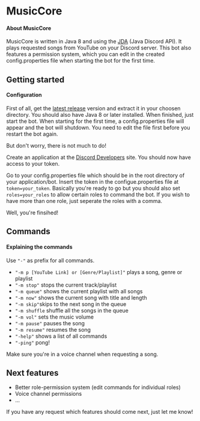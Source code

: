 # MusicCore

#### About MusicCore
MusicCore is written in Java 8 and using the [JDA](https://github.com/DV8FromTheWorld/JDA) (Java Discord API). It plays requested songs 
from YouTube on your Discord server. This bot also features a permission system, which you can edit in the created config.properties file when starting the bot for the first time.

## Getting started

#### Configuration
First of all, get the [latest release](https://github.com/Winterfuchs/MusicCore/releases) version and extract it in your choosen directory.
You should also have Java 8 or later installed. When finished, just start the bot. When starting for the first time, a config.properties
file will appear and the bot will shutdown. You need to edit the file first before you restart the bot again.

But don't worry, there is not much to do!

Create an application at the [Discord Developers](https://discordapp.com/developers/applications/) site.
You should now have access to your token.

Go to your config.properties file which should be in the root directory of your application/bot.
Insert the token in the configue.properties file at ```token=your_token```.
Basically you're ready to go but you should also set ```roles=your_roles``` to allow certain roles to command the bot.
If you wish to have more than one role, just seperate the roles with a comma.

Well, you're finsihed!

## Commands

#### Explaining the commands

Use ```"-"``` as prefix for all commands.

* ```"-m p [YouTube Link] or [Genre/Playlist]"``` plays a song, genre or playlist
* ```"-m stop"``` stops the current track/playlist
* ```"-m queue"``` shows the current playlist with all songs
* ```"-m now"``` shows the current song with title and length
* ```"-m skip"```skips to the next song in the queue
* ```"-m shuffle``` shuffle all the songs in the queue
* ```"-m vol"``` sets the music volume
* ```"-m pause"``` pauses the song
* ```"-m resume"``` resumes the song
* ```"-help"``` shows a list of all commands
* ```"-ping"``` pong!

Make sure you're in a voice channel when requesting a song.

## Next features

* Better role-permission system (edit commands for individual roles)
* Voice channel permissions
* ...

If you have any request which features should come next, just let me know!
